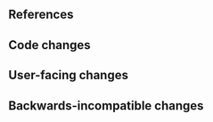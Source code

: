 <!--
Thanks for contributing to Voilà!
Please fill out the following items to submit a pull request.
See the contributing guidelines for more information:
https://github.com/voila-dashboards/voila/blob/main/CONTRIBUTING.md
-->

## References

<!-- Note issue numbers this pull request addresses. -->

<!-- Note any other pull requests that address this issue and how this pull request is different. -->

## Code changes

<!-- Describe the code changes and how they address the issue. -->

## User-facing changes

<!-- Describe any visual or user interaction changes and how they address the issue. -->

<!--
For visual changes, include before and after screenshots here.

You will also need to update the reference screenshots for the Galata visual regression tests,
you can do this automatically by commenting "Please update galata references" in the PR.
-->

## Backwards-incompatible changes

<!-- Describe any backwards-incompatible changes to Voilà public APIs. -->
